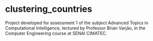 # clustering_countries
Project developed for assessment 1 of the subject Advanced Topics in Computational Intelligence, lectured by Professor Brian Varjão, in the Computer Engineering course at SENAI CIMATEC.
